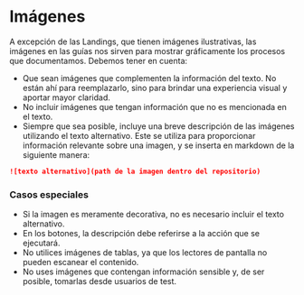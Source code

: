 # Imágenes

A excepción de las Landings, que tienen imágenes ilustrativas, las imágenes en las guías nos sirven para mostrar gráficamente los procesos que documentamos. Debemos tener en cuenta:

* Que sean imágenes que complementen la información del texto. No están ahí para reemplazarlo, sino para brindar una experiencia visual y aportar mayor claridad.
* No incluir imágenes que tengan información que no es mencionada en el texto. 
* Siempre que sea posible, incluye una breve descripción de las imágenes utilizando el texto alternativo. Este se utiliza para proporcionar información relevante sobre una imagen, y se inserta en markdown de la siguiente manera: 

```markdown
![texto alternativo](path de la imagen dentro del repositorio) 
```
### Casos especiales
* Si la imagen es meramente decorativa, no es necesario incluir el texto alternativo.
* En los botones, la descripción debe referirse a la acción que se ejecutará.
* No utilices imágenes de tablas, ya que los lectores de pantalla no pueden escanear el contenido.
* No uses imágenes que contengan información sensible y, de ser posible, tomarlas desde usuarios de test.

